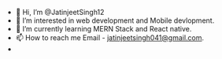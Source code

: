 - 👋 Hi, I’m @JatinjeetSingh12
- 👀 I’m interested in web development and Mobile devlopment.
- 🌱 I’m currently learning MERN Stack and React native.
- 📫 How to reach me Email - jatinjeetsingh041@gmail.com.
- 

<!---
JatinjeetSingh12/JatinjeetSingh12 is a ✨ special ✨ repository because its `README.md` (this file) appears on your GitHub profile.
You can click the Preview link to take a look at your changes.
--->
